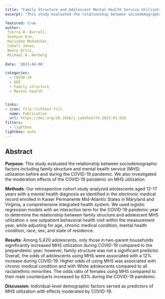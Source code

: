 ```yaml
---
title: "Family Structure and Adolescent Mental Health Service Utilization During the COVID-19 Pandemic"
excerpt: "This study evaluated the relationship between sociodemographic factor including family structure and mental health service utilization before and during the COVID-19 pandemic."

featured: true
author: 
 Tierra D. Burrell,
 Seohyun Kim,
 Karishma Mohadikar,
 Cabell Jonas,
 Nancy Ortiz,
 Michael A. Horberg
 
date: '2023-04-08'

categories:
  - COVID-19
  - GEE
  - Family structure
  - Mental health


links:
- icon: file-richtext-fill
  name: Publication
  url: https://doi.org/10.1016/j.jadohealth.2023.01.018
filters:
  - lightbox
lightbox: auto 
---
```


## Abstract

**Purpose**: This study evaluated the relationship between sociodemographic factors including family structure and mental health service (MHS) utilization before and during the COVID-19 pandemic. We also investigated the moderation effects of the COVID-19 pandemic on MHS utilization.

**Methods**: Our retrospective cohort study analyzed adolescents aged 12–17 years with a mental health diagnosis as identified in the electronic medical record enrolled in Kaiser Permanente Mid-Atlantic States in Maryland and Virginia, a comprehensive integrated health system. We used logistic regression models with an interaction term for the COVID-19 pandemic year to determine the relationship between family structure and adolescent MHS utilization ≥ one outpatient behavioral health visit within the measurement year, while adjusting for age, chronic medical condition, mental health condition, race, sex, and state of residence.

**Results**: Among 5,420 adolescents, only those in two-parent households significantly increased MHS utilization during COVID-19 compared to the prepandemic year; however, family structure was not a significant predictor. Overall, the odds of adolescents using MHS were associated with a 12% increase during COVID-19. Higher odds of using MHS was associated with chronic medical condition and with White adolescents compared to all racial/ethnic minorities. The odds ratio of females using MHS compared to their male counterparts increased by 63% during the COVID-19 pandemic.

**Discussion**: Individual-level demographic factors served as predictors of MHS utilization with effects moderated by COVID-19.
